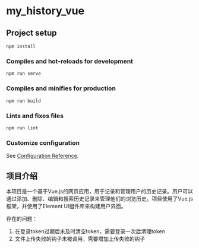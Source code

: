 # my_history_vue

## Project setup
```
npm install
```

### Compiles and hot-reloads for development
```
npm run serve
```

### Compiles and minifies for production
```
npm run build
```

### Lints and fixes files
```
npm run lint
```

### Customize configuration
See [Configuration Reference](https://cli.vuejs.org/config/).

## 项目介绍
本项目是一个基于Vue.js的网页应用，用于记录和管理用户的历史记录。用户可以通过添加、删除、编辑和搜索历史记录来管理他们的浏览历史。项目使用了Vue.js框架，并使用了Element UI组件库来构建用户界面。

存在的问题：
1. 在登录token过期后未及时清空token，需要登录一次后清理token
2. 文件上传失败的钩子未被调用，需要增加上传失败的钩子

